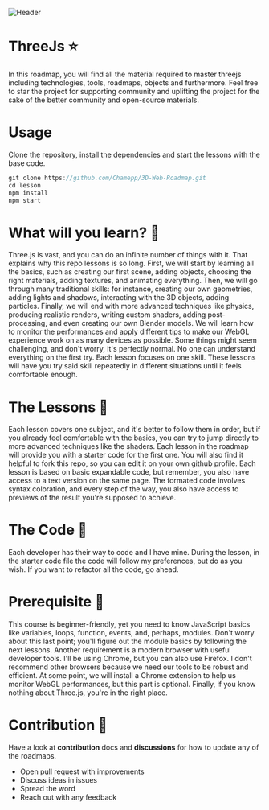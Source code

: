 ![Header](ThreeJs-Badge.png)

# ThreeJs :star:
In this roadmap, you will find all the material required to master threejs including technologies, tools, roadmaps, objects and furthermore.
Feel free to star the project for supporting community and uplifting the project for the sake of the better community and open-source materials.

# Usage
Clone the repository, install the dependencies and start the lessons with the base code.

``` javascript
git clone https://github.com/Chamepp/3D-Web-Roadmap.git
cd lesson
npm install
npm start
```

# What will you learn? :closed_book:
Three.js is vast, and you can do an infinite number of things with it. That explains why this repo lessons is so long.
First, we will start by learning all the basics, such as creating our first scene, adding objects, choosing the right materials, adding textures, and animating everything.
Then, we will go through many traditional skills: for instance, creating our own geometries, adding lights and shadows, interacting with the 3D objects, adding particles.
Finally, we will end with more advanced techniques like physics, producing realistic renders, writing custom shaders, adding post-processing, and even creating our own Blender models. We will learn how to monitor the performances and apply different tips to make our WebGL experience work on as many devices as possible.
Some things might seem challenging, and don't worry, it's perfectly normal. No one can understand everything on the first try. Each lesson focuses on one skill. These lessons will have you try said skill repeatedly in different situations until it feels comfortable enough.

# The Lessons :microscope:
Each lesson covers one subject, and it's better to follow them in order, but if you already feel comfortable with the basics, you can try to jump directly to more advanced techniques like the shaders.
Each lesson in the roadmap will provide you with a starter code for the first one.
You will also find it helpful to fork this repo, so you can edit it on your own github profile. 
Each lesson is based on basic expandable code, but remember, you also have access to a text version on the same page. The formated code involves syntax coloration, and every step of the way, you also have access to previews of the result you're supposed to achieve.

# The Code :balloon:
Each developer has their way to code and I have mine. During the lesson, in the starter code file the code will follow my preferences, but do as you wish. If you want to refactor all the code, go ahead.

# Prerequisite :barber:
This course is beginner-friendly, yet you need to know JavaScript basics like variables, loops, function, events, and, perhaps, modules. Don't worry about this last point; you'll figure out the module basics by following the next lessons.
Another requirement is a modern browser with useful developer tools. I'll be using Chrome, but you can also use Firefox. I don't recommend other browsers because we need our tools to be robust and efficient. At some point, we will install a Chrome extension to help us monitor WebGL performances, but this part is optional.
Finally, if you know nothing about Three.js, you're in the right place.

# Contribution :round_pushpin:
Have a look at **contribution** docs and **discussions** for how to update any of the roadmaps.

* Open pull request with improvements <br>
* Discuss ideas in issues <br>
* Spread the word <br>
* Reach out with any feedback
